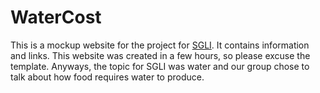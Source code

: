 # WaterCost
This is a mockup website for the project for [SGLI](http://www.punahou.edu/wo-international-center/student-global-leadership-institute/index.aspx "http://www.punahou.edu/wo-international-center/student-global-leadership-institute/index.aspx"). It contains information and links. This website was created in a few hours, so please excuse the template. Anyways, the topic for SGLI was water and our group chose to talk about how food requires water to produce.
